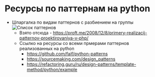 # Ресурсы по паттернам на python  
* Шпаргалка по видам паттернов с разбиением на группы  
![Список паттернов](https://github.com/gansiorag/python_workshops/python_and_pattern/common_information/patterns.png)  
  * Взято отсюда - https://proft.me/2008/12/8/primery-realizacij-patternov-proektirovaniya-v-php/
  * Ссылко на ресурсы со всеми прмерами паттернов реализованных на python  
    * https://github.com/faif/python-patterns  
    * https://sourcemaking.com/design_patterns
    * https://refactoring.guru/ru/design-patterns/template-method/python/example